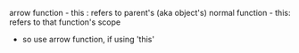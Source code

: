 arrow function - this : refers to parent's (aka object's)
normal function - this: refers to that function's scope
- so use arrow function, if using 'this'

